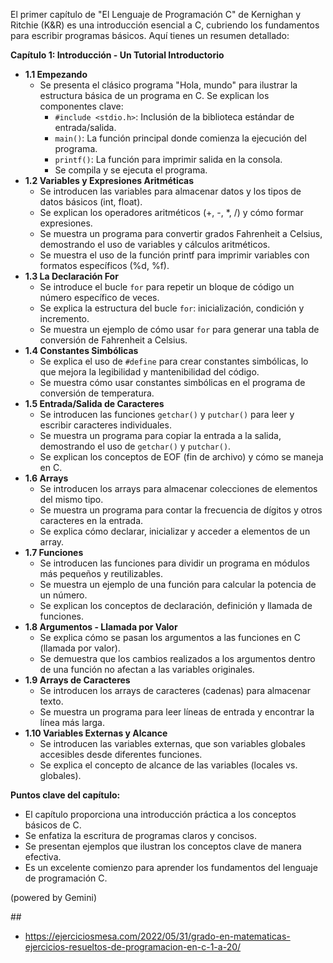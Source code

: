 El primer capítulo de "El Lenguaje de Programación C" de Kernighan y Ritchie (K&R) es una introducción esencial a C, cubriendo los fundamentos para escribir programas básicos. Aquí tienes un resumen detallado:

**Capítulo 1: Introducción - Un Tutorial Introductorio**

* **1.1 Empezando**
    * Se presenta el clásico programa "Hola, mundo" para ilustrar la estructura básica de un programa en C. Se explican los componentes clave:
        * `#include <stdio.h>`: Inclusión de la biblioteca estándar de entrada/salida.
        * `main()`: La función principal donde comienza la ejecución del programa.
        * `printf()`: La función para imprimir salida en la consola.
        * Se compila y se ejecuta el programa.
* **1.2 Variables y Expresiones Aritméticas**
    * Se introducen las variables para almacenar datos y los tipos de datos básicos (int, float).
    * Se explican los operadores aritméticos (+, -, \*, /) y cómo formar expresiones.
    * Se muestra un programa para convertir grados Fahrenheit a Celsius, demostrando el uso de variables y cálculos aritméticos.
    * Se muestra el uso de la función printf para imprimir variables con formatos específicos (%d, %f).
* **1.3 La Declaración For**
    * Se introduce el bucle `for` para repetir un bloque de código un número específico de veces.
    * Se explica la estructura del bucle `for`: inicialización, condición y incremento.
    * Se muestra un ejemplo de cómo usar `for` para generar una tabla de conversión de Fahrenheit a Celsius.
* **1.4 Constantes Simbólicas**
    * Se explica el uso de `#define` para crear constantes simbólicas, lo que mejora la legibilidad y mantenibilidad del código.
    * Se muestra cómo usar constantes simbólicas en el programa de conversión de temperatura.
* **1.5 Entrada/Salida de Caracteres**
    * Se introducen las funciones `getchar()` y `putchar()` para leer y escribir caracteres individuales.
    * Se muestra un programa para copiar la entrada a la salida, demostrando el uso de `getchar()` y `putchar()`.
    * Se explican los conceptos de EOF (fin de archivo) y cómo se maneja en C.
* **1.6 Arrays**
    * Se introducen los arrays para almacenar colecciones de elementos del mismo tipo.
    * Se muestra un programa para contar la frecuencia de dígitos y otros caracteres en la entrada.
    * Se explica cómo declarar, inicializar y acceder a elementos de un array.
* **1.7 Funciones**
    * Se introducen las funciones para dividir un programa en módulos más pequeños y reutilizables.
    * Se muestra un ejemplo de una función para calcular la potencia de un número.
    * Se explican los conceptos de declaración, definición y llamada de funciones.
* **1.8 Argumentos - Llamada por Valor**
    * Se explica cómo se pasan los argumentos a las funciones en C (llamada por valor).
    * Se demuestra que los cambios realizados a los argumentos dentro de una función no afectan a las variables originales.
* **1.9 Arrays de Caracteres**
    * Se introducen los arrays de caracteres (cadenas) para almacenar texto.
    * Se muestra un programa para leer líneas de entrada y encontrar la línea más larga.
* **1.10 Variables Externas y Alcance**
    * Se introducen las variables externas, que son variables globales accesibles desde diferentes funciones.
    * Se explica el concepto de alcance de las variables (locales vs. globales).

**Puntos clave del capítulo:**

* El capítulo proporciona una introducción práctica a los conceptos básicos de C.
* Se enfatiza la escritura de programas claros y concisos.
* Se presentan ejemplos que ilustran los conceptos clave de manera efectiva.
* Es un excelente comienzo para aprender los fundamentos del lenguaje de programación C.

(powered by Gemini)


## 

* https://ejerciciosmesa.com/2022/05/31/grado-en-matematicas-ejercicios-resueltos-de-programacion-en-c-1-a-20/